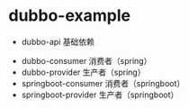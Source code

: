 # dubbo-example

+ dubbo-api 基础依赖
- dubbo-consumer 消费者（spring）
- dubbo-provider 生产者（spring）
- springboot-consumer 消费者（springboot）
- springboot-provider 生产者（springboot）
